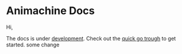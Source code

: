 # Animachine Docs

Hi,

The docs is under [development](chapter1.md).
Check out the [quick go trough](#quick-go-trough) to get started.
some change


